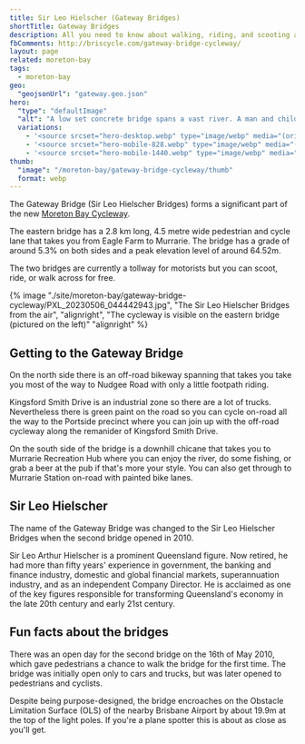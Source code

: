 ```yaml
---
title: Sir Leo Hielscher (Gateway Bridges)
shortTitle: Gateway Bridges
description: All you need to know about walking, riding, and scooting across the gateway bridge
fbComments: http://briscycle.com/gateway-bridge-cycleway/
layout: page
related: moreton-bay
tags:
  - moreton-bay
geo:
  "geojsonUrl": "gateway.geo.json"
hero:
  "type": "defaultImage"
  "alt": "A low set concrete bridge spans a vast river. A man and child stand on the jetty."
  variations:
    - '<source srcset="hero-desktop.webp" type="image/webp" media="(orientation: landscape)" width="3353" height="897" />'
    - '<source srcset="hero-mobile-828.webp" type="image/webp" media="(max-width: 414px)" width=828 height=486 />'
    - '<source srcset="hero-mobile-1440.webp" type="image/webp" media="(min-width: 415px)" width=828 height=486 />'
thumb:
  "image": "/moreton-bay/gateway-bridge-cycleway/thumb"
  format: webp
---
```


The Gateway Bridge (Sir Leo Hielscher Bridges) forms a significant part of the new [Moreton Bay Cycleway](/moreton-bay/).

The eastern bridge has a 2.8 km long, 4.5 metre wide pedestrian and cycle lane that takes you from Eagle Farm to Murrarie. The bridge has a grade of around 5.3% on both sides and a peak elevation level of around 64.52m.

The two bridges are currently a tollway for motorists but you can scoot, ride, or walk across for free.

{% image "./site/moreton-bay/gateway-bridge-cycleway/PXL_20230506_044442943.jpg", "The Sir Leo Hielscher Bridges from the air", "alignright", "The cycleway is visible on the eastern bridge (pictured on the left)" "alignright" %}

## Getting to the Gateway Bridge

On the north side there is an off-road bikeway spanning that takes you take you most of the way to Nudgee Road with only a little footpath riding.

Kingsford Smith Drive is an industrial zone so there are a lot of trucks. Nevertheless there is green paint on the road so you can cycle on-road all the way to the Portside precinct where you can join up with the off-road cycleway along the remanider of Kingsford Smith Drive.

On the south side of the bridge is a downhill chicane that takes you to Murrarie Recreation Hub where you can enjoy the river, do some fishing, or grab a beer at the pub if that's more your style. You can also get through to Murrarie Station on-road with painted bike lanes.

## Sir Leo Hielscher

The name of the Gateway Bridge was changed to the Sir Leo Hielscher Bridges when the second bridge opened in 2010.

Sir Leo Arthur Hielscher is a prominent Queensland figure. Now retired, he had more than fifty years' experience in government, the banking and finance industry, domestic and global financial markets, superannuation industry, and as an independent Company Director. He is acclaimed as one of the key figures responsible for transforming Queensland's economy in the late 20th century and early 21st century.

## Fun facts about the bridges

There was an open day for the second bridge on the 16th of May 2010, which gave pedestrians a chance to walk the bridge for the first time. The bridge was initially open only to cars and trucks, but was later opened to pedestrians and cyclists.

Despite being purpose-designed, the bridge encroaches on the Obstacle Limitation Surface (OLS) of the nearby Brisbane Airport by about 19.9m at the top of the light poles. If you're a plane spotter this is about as close as you'll get.
